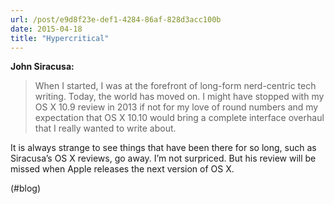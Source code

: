 ```yaml
---
url: /post/e9d8f23e-def1-4284-86af-828d3acc100b
date: 2015-04-18
title: "Hypercritical"
---
```


**John Siracusa:**



> When I started, I was at the forefront of long-form nerd-centric tech writing. Today, the world has moved on. I might have stopped with my OS X 10.9 review in 2013 if not for my love of round numbers and my expectation that OS X 10.10 would bring a complete interface overhaul that I really wanted to write about. 



It is always strange to see things that have been there for so long, such as Siracusa&#8217;s OS X reviews, go away. I&#8217;m not surpriced. But his review will be missed when Apple releases the next version of OS X.



(#blog)